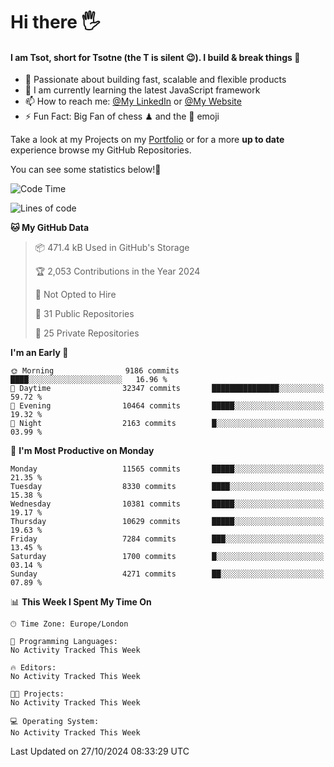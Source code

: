 # Hi there :raised_hand_with_fingers_splayed:
#### I am Tsot, short for Tsotne (the T is silent :wink:). I build & break things :space_invader:
- :telescope: Passionate about building fast, scalable and flexible products
- :seedling: I am currently learning the latest JavaScript framework 
- :mailbox: How to reach me: [@My LinkedIn](https://www.linkedin.com/in/tsotne-gvadzabia/) or [@My Website](https://tsotne.co.uk/contact)
- :zap: Fun Fact: Big Fan of chess ♟ and the 👾 emoji

Take a look at my Projects on my [Portfolio](https://tsotne.co.uk/) or for a more **up to date** experience browse my GitHub Repositories.

You can see some statistics below!:space_invader:
<!--START_SECTION:waka-->
![Code Time](http://img.shields.io/badge/Code%20Time-761%20hrs%202%20mins-blue)

![Lines of code](https://img.shields.io/badge/From%20Hello%20World%20I%27ve%20Written-17.1%20million%20lines%20of%20code-blue)

**🐱 My GitHub Data** 

> 📦 471.4 kB Used in GitHub's Storage 
 > 
> 🏆 2,053 Contributions in the Year 2024
 > 
> 🚫 Not Opted to Hire
 > 
> 📜 31 Public Repositories 
 > 
> 🔑 25 Private Repositories 
 > 
**I'm an Early 🐤** 

```text
🌞 Morning                9186 commits        ████░░░░░░░░░░░░░░░░░░░░░   16.96 % 
🌆 Daytime                32347 commits       ███████████████░░░░░░░░░░   59.72 % 
🌃 Evening                10464 commits       █████░░░░░░░░░░░░░░░░░░░░   19.32 % 
🌙 Night                  2163 commits        █░░░░░░░░░░░░░░░░░░░░░░░░   03.99 % 
```
📅 **I'm Most Productive on Monday** 

```text
Monday                   11565 commits       █████░░░░░░░░░░░░░░░░░░░░   21.35 % 
Tuesday                  8330 commits        ████░░░░░░░░░░░░░░░░░░░░░   15.38 % 
Wednesday                10381 commits       █████░░░░░░░░░░░░░░░░░░░░   19.17 % 
Thursday                 10629 commits       █████░░░░░░░░░░░░░░░░░░░░   19.63 % 
Friday                   7284 commits        ███░░░░░░░░░░░░░░░░░░░░░░   13.45 % 
Saturday                 1700 commits        █░░░░░░░░░░░░░░░░░░░░░░░░   03.14 % 
Sunday                   4271 commits        ██░░░░░░░░░░░░░░░░░░░░░░░   07.89 % 
```


📊 **This Week I Spent My Time On** 

```text
🕑︎ Time Zone: Europe/London

💬 Programming Languages: 
No Activity Tracked This Week

🔥 Editors: 
No Activity Tracked This Week

🐱‍💻 Projects: 
No Activity Tracked This Week

💻 Operating System: 
No Activity Tracked This Week
```


 Last Updated on 27/10/2024 08:33:29 UTC
<!--END_SECTION:waka-->
